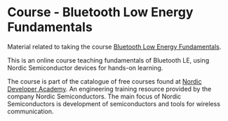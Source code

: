 # Course - Bluetooth Low Energy Fundamentals

Material related to taking the course [Bluetooth Low Energy Fundamentals](https://academy.nordicsemi.com/courses/bluetooth-low-energy-fundamentals/).

This is an online course teaching fundamentals of Bluetooth LE, using Nordic Semiconductor devices for hands-on learning.

The course is part of the catalogue of free courses found at [Nordic Developer Academy](https://academy.nordicsemi.com/). An engineering training resource provided by the company Nordic Semiconductors. The main focus of Nordic Semiconductors is development of semiconductors and tools for wireless communication.
